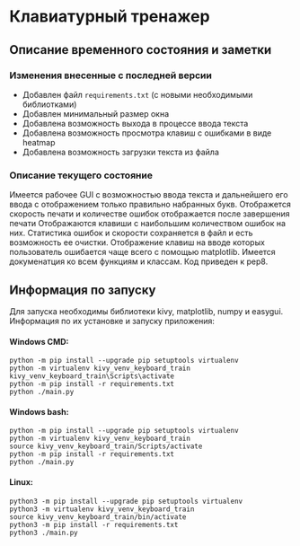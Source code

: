 # Клавиатурный тренажер

## Описание временного состояния и заметки

### Изменения внесенные с последней версии
* Добавлен файл `requirements.txt` (с новыми необходимыми библиотками)
* Добавлен минимальный размер окна
* Добавлена возможность выхода в процессе ввода текста
* Добавлена возможность просмотра клавиш с ошибками в виде heatmap
* Добавлена возможность загрузки текста из файла

### Описание текущего состояние
Имеется рабочее GUI с возможностью ввода текста и дальнейшего его ввода с отображением только правильно набранных букв.
Отображется скорость печати и количестве ошибок отображается после завершения печати
Отображаются клавиши с наибольшим количеством ошибок на них.
Статистика ошибок и скорости сохраняется в файл и есть возможность ее очистки.
Отображение клавиш на вводе которых пользователь ошибается чаще всего с помощью matplotlib.
Имеется докуменатция ко всем функциям и классам.
Код приведен к pep8.

## Информация по запуску
Для запуска необходимы библиотеки kivy, matplotlib, numpy и easygui.
Информация по их установке и запуску приложения:

#### Windows CMD:

```
python -m pip install --upgrade pip setuptools virtualenv
python -m virtualenv kivy_venv_keyboard_train
kivy_venv_keyboard_train\Scripts\activate
python -m pip install -r requirements.txt
python ./main.py
```

#### Windows bash:

```
python -m pip install --upgrade pip setuptools virtualenv
python -m virtualenv kivy_venv_keyboard_train
source kivy_venv_keyboard_train/Scripts/activate
python -m pip install -r requirements.txt
python ./main.py
```

#### Linux:

```
python3 -m pip install --upgrade pip setuptools virtualenv
python3 -m virtualenv kivy_venv_keyboard_train
source kivy_venv_keyboard_train/bin/activate
python3 -m pip install -r requirements.txt
python3 ./main.py
```
